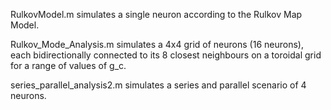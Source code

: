 RulkovModel.m simulates a single neuron according to the Rulkov Map Model.

Rulkov_Mode_Analysis.m simulates a 4x4 grid of neurons (16 neurons), each bidirectionally connected to its 8 closest neighbours on a toroidal grid for a range of values of g_c.

series_parallel_analysis2.m simulates a series and parallel scenario of 4 neurons.
